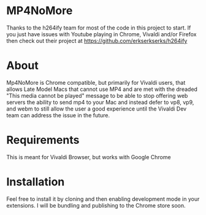 <meta property="og:image"
    content="https://raw.githubusercontent.com/mtomasek780/Mp4NoMore/blob/master/icons/icon128.png"/>

# MP4NoMore
Thanks to the h264ify team for most of the code in this project to start.  If you just have issues with Youtube playing in Chrome, Vivaldi and/or Firefox then check out their project at https://github.com/erkserkserks/h264ify

# About
Mp4NoMore is Chrome compatible, but primarily for Vivaldi users, that allows Late Model Macs that cannot use MP4 and are met with the dreaded "This media cannot be played" message to be able to stop offering web servers the ability to send mp4 to your Mac and instead defer to vp8, vp9, and webm to still allow the user a good experience until the Vivaldi Dev team can address the issue in the future.

# Requirements
This is meant for Vivaldi Browser, but works with Google Chrome


# Installation
Feel free to install it by cloning and then enabling development mode in your extensions.  I will be bundling and publishing to the Chrome store soon.

